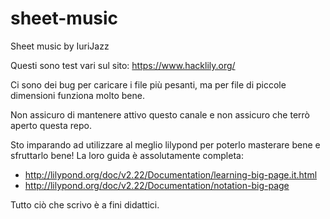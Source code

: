 # sheet-music
Sheet music by IuriJazz


Questi sono test vari sul sito: https://www.hacklily.org/

Ci sono dei bug per caricare i file più pesanti, ma per file di piccole dimensioni funziona molto bene.

Non assicuro di mantenere attivo questo canale e non assicuro che terrò aperto questa repo.

Sto imparando ad utilizzare al meglio lilypond per poterlo masterare bene e sfruttarlo bene!
La loro guida è assolutamente completa:
- http://lilypond.org/doc/v2.22/Documentation/learning-big-page.it.html
- http://lilypond.org/doc/v2.22/Documentation/notation-big-page


Tutto ciò che scrivo è a fini didattici.

